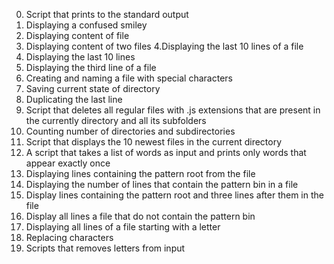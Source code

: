 0. Script that prints to the standard output
1. Displaying a confused smiley
2. Displaying content of file
3. Displaying content of two files
4.Displaying the last 10 lines of a file
5. Displaying the last 10 lines
6. Displaying the third line of a file
7. Creating and naming a file with special characters
8. Saving current state of directory
9. Duplicating the last line
10. Script that deletes all regular files with .js extensions that are present in the currently directory and all its subfolders
11. Counting number of directories and subdirectories
12. Script that displays the 10 newest files in the current directory
13. A script that takes a list of words as input and prints only words that appear exactly once
14. Displaying lines containing the pattern root from the file
15. Displaying the number of lines that contain the pattern bin in a file
16. Display lines containing the pattern root and three lines after them in the file
17. Display all lines a file that do not contain the pattern bin
18. Displaying all lines of a file starting with a letter
19. Replacing characters
20. Scripts that removes letters from input
